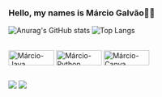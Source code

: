 ### Hello, my names is Márcio Galvão🥷🏾 


![Anurag's GitHub stats](https://github-readme-stats.vercel.app/api?username=MarcioSilva&show_icons=true&theme=highcontrast)
![Top Langs](https://github-readme-stats.vercel.app/api/top-langs/?username=MarcioSilva&layout=compact&theme=highcontrast)

<div style="display: inline_block"><br>
  <img align="center" alt="Márcio-Java" height="30" width="90" src="https://img.shields.io/badge/Java-ED8B00?style=for-the-badge&logo=openjdk&logoColor=white">
  <img align="center" alt="Márcio-Python" height="30" width="90" src="https://img.shields.io/badge/Python-14354C?style=for-the-badge&logo=python&logoColor=white"> 
   <img align="center" alt="Márcio-Canva" height="30" width="90" src="https://img.shields.io/badge/Canva-%2300C4CC.svg?style=for-thebadge&logo=Canva&logoColor=white">
</div>

##
 
<div> 
  <a href="https://instagram.com/ma_silva_007" target="_blank"><img src="https://img.shields.io/badge/-Instagram-%23E4405F?style=for-the-badge&logo=instagram&logoColor=white" target="_blank"></a> 
  <a href="https://www.linkedin.com/in/m%C3%A1rcio-silva-5a7270272/" target="_blank"><img src="https://img.shields.io/badge/-LinkedIn-%230077B5?style=for-the-badge&logo=linkedin&logoColor=white" target="_blank"></a> 
  
</div>
